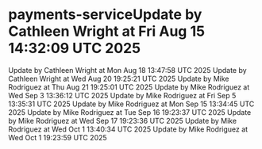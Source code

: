 # payments-serviceUpdate by Cathleen Wright at Fri Aug 15 14:32:09 UTC 2025
Update by Cathleen Wright at Mon Aug 18 13:47:58 UTC 2025
Update by Cathleen Wright at Wed Aug 20 19:25:21 UTC 2025
Update by Mike Rodriguez at Thu Aug 21 19:25:01 UTC 2025
Update by Mike Rodriguez at Wed Sep  3 13:36:12 UTC 2025
Update by Mike Rodriguez at Fri Sep  5 13:35:31 UTC 2025
Update by Mike Rodriguez at Mon Sep 15 13:34:45 UTC 2025
Update by Mike Rodriguez at Tue Sep 16 19:23:37 UTC 2025
Update by Mike Rodriguez at Wed Sep 17 19:23:36 UTC 2025
Update by Mike Rodriguez at Wed Oct  1 13:40:34 UTC 2025
Update by Mike Rodriguez at Wed Oct  1 19:23:59 UTC 2025
